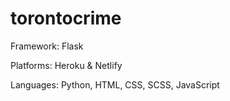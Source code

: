# torontocrime
Framework: Flask 

Platforms: Heroku & Netlify

Languages: Python, HTML, CSS, SCSS, JavaScript
